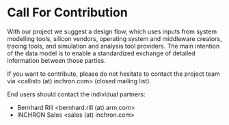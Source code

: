# Call For Contribution

With our project we suggest a design flow, which uses inputs from system modelling 
tools, silicon vendors, operating system and middleware creators, tracing tools, and 
simulation and analysis tool providers. The main intention of the data model is to 
enable a standardized exchange of detailed information between those parties.

If you want to contribute, please do not hesitate to contact the project team via 
<callisto (at) inchron.com> (closed mailing list).

End users should contact the individual partners:
* Bernhard Rill <bernhard.rill (at) arm.com>
* INCHRON Sales <sales (at) inchron.com>
